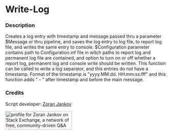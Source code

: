 # Write-Log

### Description
Creates a log entry with timestamp and message passed thru a parameter $Message or thru pipeline, and saves the log entry to log file, to report log file, and writes the same entry to console. $Configuration parameter contains path to Configuration.inf file in witch paths to report log and permanent log file are contained, and option to turn on or off whether a report log, permanent log and console write should be written. This function can be called to write a log separator, and this entries do not have a timestamp. Format of the timestamp is "yyyy.MM.dd. HH:mm:ss:fff" and this function adds " - " after timestamp and before the main message.

### Credits
Script developer:  [Zoran Jankov](https://www.linkedin.com/in/zoran-jankov-b1054b196/)

<a href="https://stackexchange.com/users/12947676/zoran-jankov"><img src="https://stackexchange.com/users/flair/12947676.png" width="208" height="58" alt="profile for Zoran Jankov on Stack Exchange, a network of free, community-driven Q&amp;A sites" title="profile for Zoran Jankov on Stack Exchange, a network of free, community-driven Q&amp;A sites" /></a>

